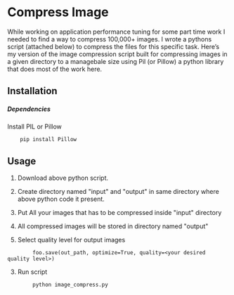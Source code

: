 # Compress Image
While working on application performance tuning for some part time work I needed to find a way to compress 100,000+ images.
I wrote a pythons script (attached below) to compress the files for this specific task.
Here’s my version of the image compression script built for compressing images in a given directory to a managebale size using Pil (or Pillow) a python library that does most of the work here.

## Installation

##### Dependencies
Install PIL or Pillow
```
    pip install Pillow
```

## Usage
1. Download above python script. 

2. Create directory named "input" and "output" in same directory where above python code it present.

3. Put All your images that has to be compressed inside "input" directory 

4. All compressed images will be stored in directory named "output"

5. Select quality level for output images

```
		foo.save(out_path, optimize=True, quality=<your desired quality level>)
```

3. Run script
```
		python image_compress.py
```


